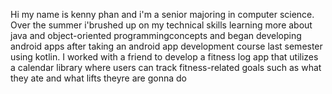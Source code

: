 Hi my name is kenny phan and i'm a senior majoring in computer science. Over the summer i'brushed up on my technical skills learning more about java and object-oriented programmingconcepts and began developing android apps after taking an android app development course last semester using kotlin. I worked with a friend to develop a fitness log app that utilizes a calendar library where users can track fitness-related goals such as what they ate and what lifts theyre are gonna do
